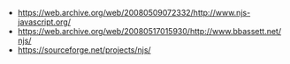 * https://web.archive.org/web/20080509072332/http://www.njs-javascript.org/
* https://web.archive.org/web/20080517015930/http://www.bbassett.net/njs/
* https://sourceforge.net/projects/njs/

